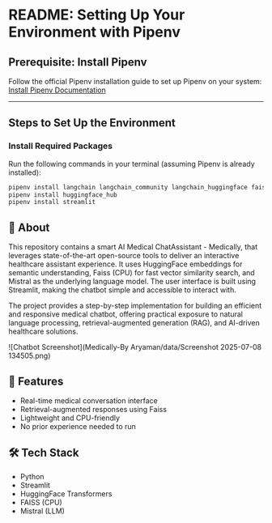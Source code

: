 # README: Setting Up Your Environment with Pipenv

## Prerequisite: Install Pipenv
Follow the official Pipenv installation guide to set up Pipenv on your system:  
[Install Pipenv Documentation](https://pipenv.pypa.io/en/latest/installation.html)

---

## Steps to Set Up the Environment

### Install Required Packages
Run the following commands in your terminal (assuming Pipenv is already installed):

```bash
pipenv install langchain langchain_community langchain_huggingface faiss-cpu pypdf
pipenv install huggingface_hub
pipenv install streamlit
```

## 🧠 About

This repository contains a smart AI Medical ChatAssistant - Medically, that leverages state-of-the-art open-source tools to deliver an interactive healthcare assistant experience. It uses HuggingFace embeddings for semantic understanding, Faiss (CPU) for fast vector similarity search, and Mistral as the underlying language model. The user interface is built using Streamlit, making the chatbot simple and accessible to interact with.

The project provides a step-by-step implementation for building an efficient and responsive medical chatbot, offering practical exposure to natural language processing, retrieval-augmented generation (RAG), and AI-driven healthcare solutions.

![Chatbot Screenshot](Medically-By Aryaman/data/Screenshot 2025-07-08 134505.png)



## 🚀 Features

- Real-time medical conversation interface
- Retrieval-augmented responses using Faiss
- Lightweight and CPU-friendly
- No prior experience needed to run
## 🛠️ Tech Stack

- Python
- Streamlit
- HuggingFace Transformers
- FAISS (CPU)
- Mistral (LLM)



